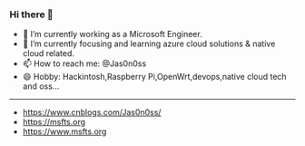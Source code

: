 ### Hi there 👋

- 🔭 I’m currently working as a Microsoft Engineer.
- 🌱 I’m currently focusing and learning azure cloud solutions & native cloud related.
- 📫 How to reach me: @Jas0n0ss
- 😄 Hobby: Hackintosh,Raspberry Pi,OpenWrt,devops,native cloud tech and oss...
---
- https://www.cnblogs.com/Jas0n0ss/
- https://msfts.org 
- https://www.msfts.org
